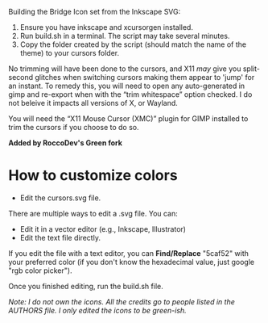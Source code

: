 Building the Bridge Icon set from the Inkscape SVG:

1. Ensure you have inkscape and xcursorgen installed.
2. Run build.sh in a terminal. The script may take several minutes.
3. Copy the folder created by the script (should match the name of the theme)
   to your cursors folder.

No trimming will have been done to the cursors, and X11 *may* give you
split-second glitches when switching cursors making them appear to 'jump'
for an instant. To remedy this, you will need to open any auto-generated in
gimp and re-export when with the “trim whitespace” option checked. I do not
beleive it impacts all versions of X, or Wayland.

You will need the “X11 Mouse Cursor (XMC)” plugin for GIMP installed to trim
the cursors if you choose to do so.


**Added by RoccoDev's Green fork**
# How to customize colors

* Edit the cursors.svg file.

There are multiple ways to edit a .svg file.
You can:

* Edit it in a vector editor (e.g., Inkscape, Illustrator)
* Edit the text file directly.

If you edit the file with a text editor, you can **Find/Replace** "5caf52" with your preferred color (if you don't know the hexadecimal value, just google "rgb color picker").

Once you finished editing, run the build.sh file.



*Note: I do not own the icons. All the credits go to people listed in the AUTHORS file. I only edited the icons to be green-ish.*

